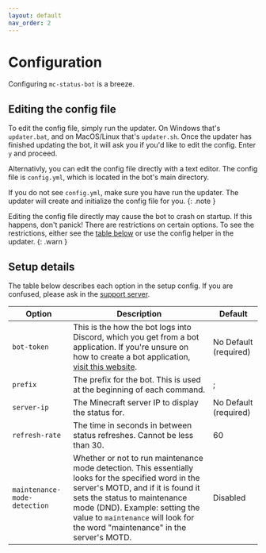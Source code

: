 ```yaml
---
layout: default
nav_order: 2
---
```


# Configuration

Configuring `mc-status-bot` is a breeze.

## Editing the config file

To edit the config file, simply run the updater. On Windows that's `updater.bat`, and on MacOS/Linux that's `updater.sh`.
Once the updater has finished updating the bot, it will ask you if you'd like to edit the config. Enter `y` and proceed.

Alternativly, you can edit the config file directly with a text editor.
The config file is `config.yml`, which is located in the bot's main directory.

If you do not see `config.yml`, make sure you
have run the updater. The updater will create and initialize the config file for you.
{: .note }

Editing the config file directly may cause the bot to crash on startup. If this happens, don't panick!
There are restrictions on certain options. To see the restrictions, either see the [table below](#setup-details)
or use the config helper in the updater. 
{: .warn }

## Setup details

The table below describes each option in the setup config.
If you are confused, please ask in the [support server](https://www.discord.gg/eHxvStNJb7).

| Option                       | Description                                                                                                                                                                                                                                                                                   | Default               |
|------------------------------|-----------------------------------------------------------------------------------------------------------------------------------------------------------------------------------------------------------------------------------------------------------------------------------------------|-----------------------|
| `bot-token`                  | This is the how the bot logs into Discord, which you get from a bot application. If you're unsure on how to create a bot application, [visit this website](https://discordpy.readthedocs.io/en/latest/discord.html).                                                                          | No Default (required) |
| `prefix`                     | The prefix for the bot. This is used at the beginning of each command.                                                                                                                                                                                                                        | ;                     |
| `server-ip`                  | The Minecraft server IP to display the status for.                                                                                                                                                                                                                                            | No Default (required) |
| `refresh-rate`               | The time in seconds in between status refreshes. Cannot be less than 30.                                                                                                                                                                                                                      | 60                    |
| `maintenance-mode-detection` | Whether or not to run maintenance mode detection. This essentially looks for the specified word in the server's MOTD, and if it is found it sets the status to maintenance mode (DND). Example: setting the value to `maintenance` will look for the word "maintenance" in the server's MOTD. | Disabled              |
